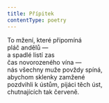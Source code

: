 ```yaml
---
title: Přípitek
contentType: poetry
---
```


<section>

To mžení, které připomíná  
pláč andělů —  
a spadlé listí zas  
čas novorozeného vína —  
nás všechny muže povždy spíná,  
abychom sklenky zamžené  
pozdvihli k ústům, pijáci těch úst,  
chutnajících tak červeně.

</section>
